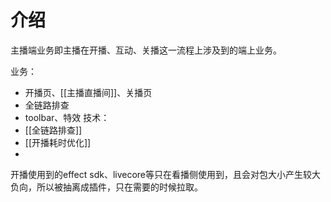 # 介绍
主播端业务即主播在开播、互动、关播这一流程上涉及到的端上业务。

业务：
- 开播页、[[主播直播间]]、关播页
- 全链路排查
- toolbar、特效
技术：
- [[全链路排查]]
- [[开播耗时优化]]
- 

 开播使用到的effect sdk、livecore等只在看播侧使用到，且会对包大小产生较大负向，所以被抽离成插件，只在需要的时候拉取。
